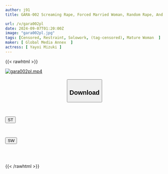 ```yaml
---
author: j91
title: GARA-002 Screaming Rape, Forced Married Woman, Random Rape, And Then Reunion. Despair Abduction, Confinement, And Rape 3P Mizuki Yayoi

url: /v/gara002pl
date: 2024-09-07T01:20:00Z
image: "gara002pl.jpg"
tags: [Censored, Restraint, Solowork, (tag-censored), Mature Woman	]
maker: [ Global Media Annex  ]
actress: [ Yayoi Mizuki ]
---
```



{{< rawhtml >}}

<div class="video" data-videoid="XyLl7rVqKRSDbdJ">
    <a href="javascript:;">
        <img src="/v/gara002pl/gara002pl.jpg" width="WIDTH" height="HEIGHT" alt="gara002pl.mp4" loading="lazy">
    </a>
</div>

<script type="text/javascript" src="https://j91.asia/asset/on-demand-st.js"></script>

<br>
  <link rel="stylesheet" href="https://j91.asia/asset/bs5.css">
  
  <center>
  <button class="btn btn-primary" type="button" data-bs-toggle="collapse" data-bs-target=".multi-collapse" aria-expanded="false" aria-controls="multiCollapseExample1 multiCollapseExample2"><h2>Download</h2></button></center>
</p>
<div class="row">
  <div class="col">
    <div class="collapse multi-collapse" id="multiCollapseExample1">
      <div class="card card-body">
	      	      <br>
<div class="buttons">  
<p><a href="/v/gara002pl/st.html" target="_blank"><button class="btn-hover color-3"><i class="fa fa-download"></i> ST</button></a></p></div>
    </div>
  </div>
</div>
  <div class="col">
    <div class="collapse multi-collapse" id="multiCollapseExample2">
      <div class="card card-body">
	      <br>
<div class="buttons">
<p><a href="/v/gara002pl/sw.html" target="_blank"><button class="btn-hover color-2"><i class="fa fa-download"></i> SW</button></a></p></div>
<br><br>
      </div>
    </div>
  </div>
</div>

{{< /rawhtml >}}